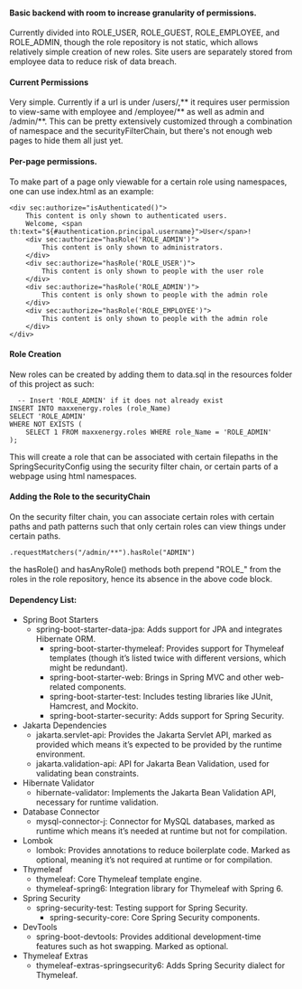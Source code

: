#### Basic backend with room to increase granularity of permissions. 
  Currently divided into ROLE_USER, ROLE_GUEST, ROLE_EMPLOYEE, and ROLE_ADMIN, though the role repository is not static, which allows relatively simple creation of new roles. Site users are separately stored from employee data to reduce risk of data breach. 
  
#### Current Permissions  
Very simple. Currently if a url is under /users/,** it requires user permission to view-same with employee and /employee/** as well as admin and /admin/**. This can be pretty extensively customized through a combination of namespace and the securityFilterChain, but there's not enough web pages to hide them all just yet.

#### Per-page permissions.

To make part of a page only viewable for a certain role using namespaces, one can use index.html as an example:

```
<div sec:authorize="isAuthenticated()">
    This content is only shown to authenticated users.
    Welcome, <span th:text="${#authentication.principal.username}">User</span>!
    <div sec:authorize="hasRole('ROLE_ADMIN')">
        This content is only shown to administrators.
    </div>
    <div sec:authorize="hasRole('ROLE_USER')">
        This content is only shown to people with the user role
    </div>
    <div sec:authorize="hasRole('ROLE_ADMIN')">
        This content is only shown to people with the admin role
    </div>
    <div sec:authorize="hasRole('ROLE_EMPLOYEE')">
        This content is only shown to people with the admin role
    </div>
</div>
```
  
#### Role Creation
New roles can be created by adding them to data.sql in the resources folder of this project as such:
  
```
  -- Insert 'ROLE_ADMIN' if it does not already exist
INSERT INTO maxxenergy.roles (role_Name)
SELECT 'ROLE_ADMIN'
WHERE NOT EXISTS (
    SELECT 1 FROM maxxenergy.roles WHERE role_Name = 'ROLE_ADMIN'
);
```
This will create a role that can be associated with certain filepaths in the SpringSecurityConfig using the security filter chain, or certain parts of a webpage using html namespaces.

#### Adding the Role to the securityChain
On the security filter chain, you can associate certain roles with certain paths and path patterns such that only certain roles can view things under certain paths. 

```
.requestMatchers("/admin/**").hasRole("ADMIN")
```
the hasRole() and hasAnyRole() methods both prepend "ROLE_" from the roles in the role repository, hence its absence  in the above code block.


#### Dependency List:

- Spring Boot Starters
  - spring-boot-starter-data-jpa: Adds support for JPA and integrates Hibernate ORM.
    - spring-boot-starter-thymeleaf: Provides support for Thymeleaf templates (though it’s listed twice with different versions, which might be redundant).
    - spring-boot-starter-web: Brings in Spring MVC and other web-related components.
    - spring-boot-starter-test: Includes testing libraries like JUnit, Hamcrest, and Mockito.
    - spring-boot-starter-security: Adds support for Spring Security.
- Jakarta Dependencies
  - jakarta.servlet-api: Provides the Jakarta Servlet API, marked as provided which means it’s expected to be provided by the runtime environment.
  - jakarta.validation-api: API for Jakarta Bean Validation, used for validating bean constraints.
- Hibernate Validator
  - hibernate-validator: Implements the Jakarta Bean Validation API, necessary for runtime validation.
- Database Connector
   - mysql-connector-j: Connector for MySQL databases, marked as runtime which means it’s needed at runtime but not for compilation.
- Lombok
  - lombok: Provides annotations to reduce boilerplate code. Marked as optional, meaning it’s not required at runtime or for compilation.
- Thymeleaf
  - thymeleaf: Core Thymeleaf template engine.
  - thymeleaf-spring6: Integration library for Thymeleaf with Spring 6.
- Spring Security
  - spring-security-test: Testing support for Spring Security.
    - spring-security-core: Core Spring Security components.
- DevTools
  - spring-boot-devtools: Provides additional development-time features such as hot swapping. Marked as optional.
- Thymeleaf Extras
  - thymeleaf-extras-springsecurity6: Adds Spring Security dialect for Thymeleaf.

